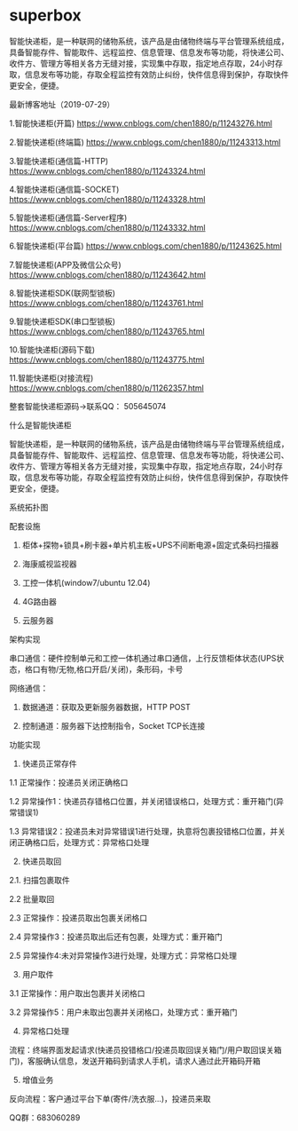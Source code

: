 # superbox
智能快递柜，是一种联网的储物系统，该产品是由储物终端与平台管理系统组成，具备智能存件、智能取件、远程监控、信息管理、信息发布等功能，将快递公司、收件方、管理方等相关各方无缝对接，实现集中存取，指定地点存取，24小时存取，信息发布等功能，存取全程监控有效防止纠纷，快件信息得到保护，存取快件更安全，便捷。


最新博客地址（2019-07-29）

1.智能快递柜(开篇)
https://www.cnblogs.com/chen1880/p/11243276.html

2.智能快递柜(终端篇)
https://www.cnblogs.com/chen1880/p/11243313.html

3.智能快递柜(通信篇-HTTP)
https://www.cnblogs.com/chen1880/p/11243324.html

4.智能快递柜(通信篇-SOCKET)
https://www.cnblogs.com/chen1880/p/11243328.html

5.智能快递柜(通信篇-Server程序)
https://www.cnblogs.com/chen1880/p/11243332.html

6.智能快递柜(平台篇)
https://www.cnblogs.com/chen1880/p/11243625.html

7.智能快递柜(APP及微信公众号)
https://www.cnblogs.com/chen1880/p/11243642.html

8.智能快递柜SDK(联网型锁板)
https://www.cnblogs.com/chen1880/p/11243761.html

9.智能快递柜SDK(串口型锁板)
https://www.cnblogs.com/chen1880/p/11243765.html

10.智能快递柜(源码下载)
https://www.cnblogs.com/chen1880/p/11243775.html

11.智能快递柜(对接流程)
https://www.cnblogs.com/chen1880/p/11262357.html

整套智能快递柜源码->联系QQ： 505645074


什么是智能快递柜

智能快递柜，是一种联网的储物系统，该产品是由储物终端与平台管理系统组成，具备智能存件、智能取件、远程监控、信息管理、信息发布等功能，将快递公司、收件方、管理方等相关各方无缝对接，实现集中存取，指定地点存取，24小时存取，信息发布等功能，存取全程监控有效防止纠纷，快件信息得到保护，存取快件更安全，便捷。



系统拓扑图



配套设施

1. 柜体+探物+锁具+刷卡器+单片机主板+UPS不间断电源+固定式条码扫描器

2. 海康威视监视器

3. 工控一体机(window7/ubuntu 12.04)

4. 4G路由器

5. 云服务器

 

 

架构实现

串口通信：硬件控制单元和工控一体机通过串口通信，上行反馈柜体状态(UPS状态，格口有物/无物,格口开启/关闭)，条形码，卡号

网络通信：

1. 数据通道：获取及更新服务器数据，HTTP POST

2. 控制通道：服务器下达控制指令，Socket TCP长连接

 

功能实现

1. 快递员正常存件

1.1 正常操作：投递员关闭正确格口

1.2 异常操作1：快递员存错格口位置，并关闭错误格口，处理方式：重开箱门(异常错误1)

1.3 异常错误2：投递员未对异常错误1进行处理，执意将包裹投错格口位置，并关闭正确格口后，处理方式：异常格口处理

2. 快递员取回

2.1. 扫描包裹取件

2.2 批量取回

2.3 正常操作：投递员取出包裹关闭格口

2.4 异常操作3：投递员取出后还有包裹，处理方式：重开箱门

2.5 异常操作4:未对异常操作3进行处理，处理方式：异常格口处理

3. 用户取件

3.1 正常操作：用户取出包裹并关闭格口

3.2 异常操作5：用户未取出包裹并关闭格口，处理方式：重开箱门

4. 异常格口处理

流程：终端界面发起请求(快递员投错格口/投递员取回误关箱门/用户取回误关箱门)，客服确认信息，发送开箱码到请求人手机，请求人通过此开箱码开箱

5. 增值业务

反向流程：客户通过平台下单(寄件/洗衣服...)，投递员来取

QQ群：683060289
